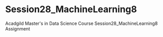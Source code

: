 # Session28_MachineLearning8
Acadgild Master's in Data Science Course Session28_MachineLearning8 Assignment
